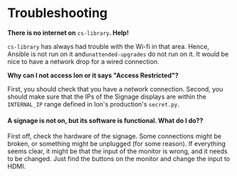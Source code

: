 # Troubleshooting

**There is no internet on** `cs-library`**. Help!**

`cs-library` has always had trouble with the Wi-fi in that area.  Hence, Ansible is not run on it and`unattended-upgrades` do not run on it.  It would be nice to have a network drop for a wired connection.

**Why can I not access Ion or it says "Access Restricted"?**

First, you should check that you have a network connection.  Second, you should make sure that the IPs of the Signage displays are within the `INTERNAL_IP` range defined in Ion's  production's `secret.py`.

#### A signage is not on, but its software is functional. What do I do??

First off, check the hardware of the signage. Some connections might be broken, or something might be unplugged (for some reason). If everything seems clear, it might be that the input of the monitor is wrong, and it needs to be changed. Just find the buttons on the monitor and change the input to HDMI.
